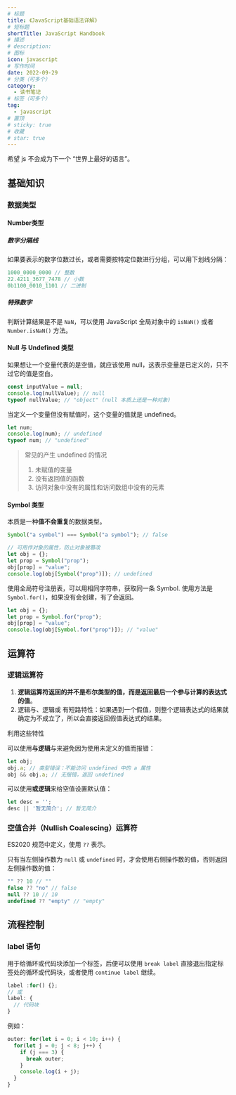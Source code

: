 ```yaml
---
# 标题
title: 《JavaScript基础语法详解》
# 短标题
shortTitle: JavaScript Handbook
# 描述
# description:
# 图标
icon: javascript
# 写作时间
date: 2022-09-29
# 分类（可多个）
category:
  - 读书笔记
# 标签（可多个）
tag:
  - javascript
# 置顶
# sticky: true
# 收藏
# star: true
---
```


希望 js 不会成为下一个 “世界上最好的语言”。

<!-- more -->

## 基础知识

### 数据类型

#### Number类型

##### 数字分隔线

如果要表示的数字位数过长，或者需要按特定位数进行分组，可以用下划线分隔：

``` javascript
1000_0000_0000 // 整数
22.4211_3677_7478 // 小数
0b1100_0010_1101 // 二进制
```

##### 特殊数字

判断计算结果是不是 ```NaN```，可以使用 JavaScript 全局对象中的 ```isNaN()``` 或者 ```Number.isNaN()``` 方法。

#### Null 与 Undefined 类型

如果想让一个变量代表的是空值，就应该使用 null，这表示变量是已定义的，只不过它的值是空白。

``` javascript
const inputValue = null;
console.log(nullValue); // null
typeof nullValue; // "object" (null 本质上还是一种对象)
```

当定义一个变量但没有赋值时，这个变量的值就是 undefined。

``` javascript
let num;
console.log(num); // undefined
typeof num; // "undefined"
```

> 常见的产生 undefined 的情况
>
> 1. 未赋值的变量
> 2. 没有返回值的函数
> 3. 访问对象中没有的属性和访问数组中没有的元素

#### Symbol 类型

本质是一种**值不会重复**的数据类型。

``` javascript
Symbol("a symbol") === Symbol("a symbol"); // false

// 可用作对象的属性，防止对象被篡改
let obj = {};
let prop = Symbol("prop");
obj[prop] = "value";
console.log(obj[Symbol("prop")]); // undefined
```

使用全局符号注册表，可以用相同字符串，获取同一条 Symbol.
使用方法是 ```Symbol.for()```，如果没有会创建，有了会返回。

``` javascript
let obj = {};
let prop = Symbol.for("prop");
obj[prop] = "value";
console.log(obj[Symbol.for("prop")]); // "value"
```

## 运算符

### 逻辑运算符

1. **逻辑运算符返回的并不是布尔类型的值，而是返回最后一个参与计算的表达式的值**。
2. 逻辑与、逻辑或 有短路特性：如果遇到一个假值，则整个逻辑表达式的结果就确定为不成立了，所以会直接返回假值表达式的结果。

利用这些特性

可以使用**与逻辑**与来避免因为使用未定义的值而报错：

``` javascript
let obj;
obj.a; // 类型错误：不能访问 undefined 中的 a 属性
obj && obj.a; // 无报错，返回 undefined
```

可以使用**或逻辑**来给空值设置默认值：

``` javascript
let desc = '';
desc || '暂无简介'; // 暂无简介
```

### 空值合并（Nullish Coalescing）运算符

ES2020 规范中定义，使用 ```??``` 表示。

只有当左侧操作数为 ```null``` 或 ```undefined``` 时，才会使用右侧操作数的值，否则返回左侧操作数的值：

``` javascript
"" ?? 10 // ""
false ?? "no" // false
null ?? 10 // 10
undefined ?? "empty" // "empty"
```

## 流程控制

### label 语句

用于给循环或代码块添加一个标签，后便可以使用 ```break label``` 直接退出指定标签处的循环或代码块，或者使用 ```continue label``` 继续。

``` javascript
label :for() {};
// 或
label: {
  // 代码块
}
```

例如：

``` javascript
outer: for(let i = 0; i < 10; i++) {
  for(let j = 0; j < 8; j++) {
    if (j === 3) {
      break outer;
    }
    console.log(i + j);
  }
}
```
